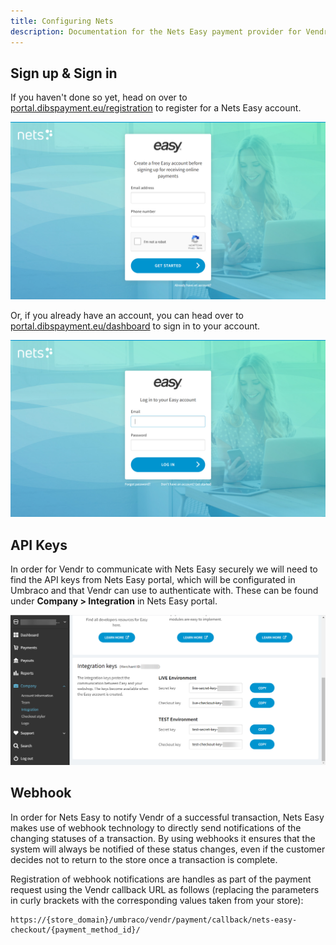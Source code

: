 ```yaml
---
title: Configuring Nets
description: Documentation for the Nets Easy payment provider for Vendr, the eCommerce solution for Umbraco v8+
---
```


## Sign up & Sign in

If you haven't done so yet, head on over to [portal.dibspayment.eu/registration](https://portal.dibspayment.eu/registration) to register for a Nets Easy account.

![Nets Easy sign up](/media/screenshots/nets/nets-easy_signup.png)

Or, if you already have an account, you can head over to [portal.dibspayment.eu/dashboard](https://portal.dibspayment.eu/dashboard) to sign in to your account.


![Nets Easy sign in](/media/screenshots/nets/nets-easy_signin.png)

## API Keys

In order for Vendr to communicate with Nets Easy securely we will need to find the API keys from Nets Easy portal, which will be configurated in Umbraco and that Vendr can use to authenticate with. These can be found under **Company > Integration** in Nets Easy portal. 

![Nets Easy Integration Keys](/media/screenshots/nets/nets-easy_integration_keys.png)

## Webhook 

In order for Nets Easy to notify Vendr of a successful transaction, Nets Easy makes use of webhook technology to directly send notifications of the changing statuses of a transaction. By using webhooks it ensures that the system will always be notified of these status changes, even if the customer decides not to return to the store once a transaction is complete.

Registration of webhook notifications are handles as part of the payment request using the Vendr callback URL as follows (replacing the parameters in curly brackets with the corresponding values taken from your store):

````
https://{store_domain}/umbraco/vendr/payment/callback/nets-easy-checkout/{payment_method_id}/
````
